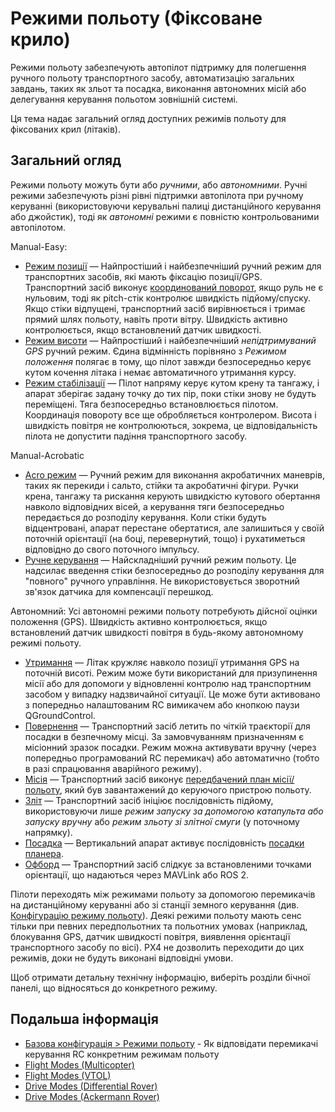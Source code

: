 # Режими польоту (Фіксоване крило)

Режими польоту забезпечують автопілот підтримку для полегшення ручного польоту транспортного засобу, автоматизацію загальних завдань, таких як зльот та посадка, виконання автономних місій або делегування керування польотом зовнішній системі.

Ця тема надає загальний огляд доступних режимів польоту для фіксованих крил (літаків).

## Загальний огляд

Режими польоту можуть бути або _ручними_, або _автономними_.
Ручні режими забезпечують різні рівні підтримки автопілота при ручному керуванні (використовуючи керувальні палиці дистанційного керування або джойстик), тоді як _автономні_ режими є повністю контрольованими автопілотом.

Manual-Easy:

- [Режим позиції](../flight_modes_fw/position.md) — Найпростіший і найбезпечніший ручний режим для транспортних засобів, які мають фіксацію позиції/GPS.
  Транспортний засіб виконує [координований поворот](https://en.wikipedia.org/wiki/Coordinated_flight), якщо руль не є нульовим, тоді як pitch-стік контролює швидкість підйому/спуску.
  Якщо стіки відпущені, транспортний засіб вирівнюється і тримає прямий шлях польоту, навіть проти вітру.
  Швидкість активно контролюється, якщо встановлений датчик швидкості.
- [Режим висоти](../flight_modes_fw/altitude.md) — Найпростіший і найбезпечніший _непідтримуваний GPS_ ручний режим.
  Єдина відмінність порівняно з _Режимом положення_ полягає в тому, що пілот завжди безпосередньо керує кутом кочення літака і немає автоматичного утримання курсу.
- [Режим стабілізації](../flight_modes_fw/stabilized.md) — Пілот напряму керує кутом крену та тангажу, і апарат зберігає задану точку до тих пір, поки стіки знову не будуть переміщені.
  Тяга безпосередньо встановлюється пілотом.
  Координація повороту все ще обробляється контролером.
  Висота і швидкість повітря не контролюються, зокрема, це відповідальність пілота не допустити падіння транспортного засобу.

Manual-Acrobatic

- [Acro режим](../flight_modes_fw/acro.md) — Ручний режим для виконання акробатичних маневрів, таких як перекиди і сальто, стійки та акробатичні фігури.
  Ручки крена, тангажу та рискання керують швидкістю кутового обертання навколо відповідних вісей, а керування тяги безпосередньо передається до розподілу керування. Коли стіки будуть відцентровані, апарат перестане обертатися, але залишиться у своїй поточній орієнтації (на боці, перевернутий, тощо) і рухатиметься відповідно до свого поточного імпульсу.
- [Ручне керування](../flight_modes_fw/manual.md) — Найскладніший ручний режим польоту.
  Це надсилає введення стіки безпосередньо до розподілу керування для "повного" ручного управління.
  Не використовується зворотний зв'язок датчика для компенсації перешкод.

Автономний:
Усі автономні режими польоту потребують дійсної оцінки положення (GPS).
Швидкість активно контролюється, якщо встановлений датчик швидкості повітря в будь-якому автономному режимі польоту.

- [Утримання](../flight_modes_fw/hold.md) — Літак кружляє навколо позиції утримання GPS на поточній висоті.
  Режим може бути використаний для призупинення місії або для допомоги у відновленні контролю над транспортним засобом у випадку надзвичайної ситуації.
  Це може бути активовано з попередньо налаштованим RC вимикачем або кнопкою паузи QGroundControl.
- [Повернення](../flight_modes_fw/return.md) — Транспортний засіб летить по чіткій траєкторії для посадки в безпечному місці.
  За замовчуванням призначенням є місіонний зразок посадки.
  Режим можна активувати вручну (через попередньо програмований RC перемикач) або автоматично (тобто в разі спрацювання аварійного режиму).
- [Місія](../flight_modes_fw/mission.md) — Транспортний засіб виконує [передбачений план місії/польоту](../flying/missions.md), який був завантажений до керуючого пристрою польоту.
- [Зліт](../flight_modes_fw/takeoff.md) — Транспортний засіб ініціює послідовність підйому, використовуючи лише _режим запуску за допомогою катапульта або запуску вручну_ або _режим зльоту зі злітної смуги_ (у поточному напрямку).
- [Посадка](../flight_modes_fw/land.md) — Вертикальний апарат активує послідовність [посадки планера](../flight_modes_fw/mission.md#mission-landing).
- [Офборд](../flight_modes_fw/offboard.md) — Транспортний засіб слідкує за встановленими точками орієнтації, що надаються через MAVLink або ROS 2.

Пілоти переходять між режимами польоту за допомогою перемикачів на дистанційному керуванні або зі станції земного керування (див. [Конфігурацію режиму польоту](../config/flight_mode.md)).
Деякі режими польоту мають сенс тільки при певних передпольотних та польотних умовах (наприклад, блокування GPS, датчик швидкості повітря, виявлення орієнтації транспортного засобу по вісі).
PX4 не дозволить переходити до цих режимів, доки не будуть виконані відповідні умови.

Щоб отримати детальну технічну інформацію, виберіть розділи бічної панелі, що відносяться до конкретного режиму.

## Подальша інформація

- [Базова конфігурація > Режими польоту](../config/flight_mode.md) - Як відповідати перемикачі керування RC конкретним режимам польоту
- [Flight Modes (Multicopter)](../flight_modes_mc/index.md)
- [Flight Modes (VTOL)](../flight_modes_vtol/index.md)
- [Drive Modes (Differential Rover)](../flight_modes_rover/differential.md)
- [Drive Modes (Ackermann Rover)](../flight_modes_rover/ackermann.md)
